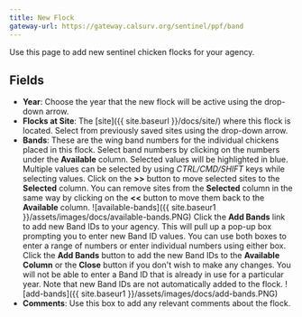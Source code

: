 ```yaml
---
title: New Flock
gateway-url: https://gateway.calsurv.org/sentinel/ppf/band
---
```

Use this page to add new sentinel chicken flocks for your agency.

## Fields
* **Year**: Choose the year that the new flock will be active using the drop-down arrow.
* **Flocks at Site**: The [site]({{ site.baseurl }}/docs/site/) where this flock is located. Select from previously saved sites using the drop-down arrow.
* **Bands**: These are the wing band numbers for the individual chickens placed in this flock. Select band numbers by clicking on the numbers under the **Available** column. Selected values will be highlighted in blue. Multiple values can be selected by using *CTRL/CMD/SHIFT* keys while selecting values. Click on the **>>** button to move selected sites to the **Selected** column. You can remove sites from the **Selected** column in the same way by clicking on the **<<** button to move them back to the **Available** column. 
![available-bands]({{ site.baseur1 }}/assets/images/docs/available-bands.PNG)
Click the **Add Bands** link to add new Band IDs to your agency. This will pull up a pop-up box prompting you to enter new Band ID values. You can use both boxes to enter a range of numbers or enter individual numbers using either box. Click the **Add Bands** button to add the new Band IDs to the **Available Column** or the **Close** button if you don't wish to make any changes. You will not be able to enter a Band ID that is already in use for a particular year. Note that new Band IDs are not automatically added to the flock.
![add-bands]({{ site.baseur1 }}/assets/images/docs/add-bands.PNG)
* **Comments**: Use this box to add any relevant comments about the flock.
